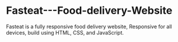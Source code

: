 # Fasteat---Food-delivery-Website
Fasteat is a fully responsive food delivery website, Responsive for all devices, build using HTML, CSS, and JavaScript.
